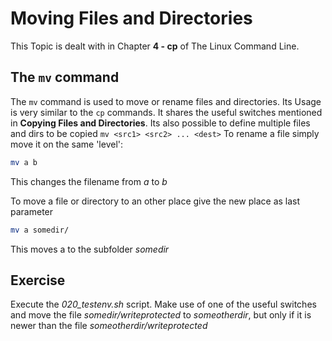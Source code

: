 # Moving Files and Directories
This Topic is dealt with in Chapter **4 - cp** of The Linux Command Line.

## The `mv` command

The `mv` command is used to move or rename files and directories.
Its Usage is very similar to the `cp` commands. It shares the useful switches mentioned in **Copying Files and Directories**. Its also possible to define multiple files and dirs to be copied `mv <src1> <src2> ... <dest>` 
To rename a file simply move it on the same 'level':

~~~~bash
mv a b
~~~~

This changes the filename from *a* to *b*

To move a file or directory to an other place give the new place as last parameter

~~~~bash
mv a somedir/
~~~~

This moves a to the subfolder *somedir*

## Exercise
Execute the *020_testenv.sh* script.
Make use of one of the useful switches and move the file *somedir/writeprotected* to *someotherdir*, but only if it is newer than the file *someotherdir/writeprotected*
